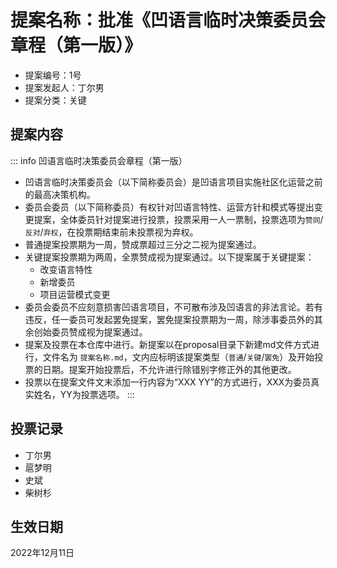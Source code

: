 # 提案名称：批准《凹语言临时决策委员会章程（第一版）》

- 提案编号：1号
- 提案发起人：丁尔男
- 提案分类：关键

## 提案内容

::: info 凹语言临时决策委员会章程（第一版）
- 凹语言临时决策委员会（以下简称委员会）是凹语言项目实施社区化运营之前的最高决策机构。
- 委员会委员（以下简称委员）有权针对凹语言特性、运营方针和模式等提出变更提案，全体委员针对提案进行投票，投票采用一人一票制，投票选项为`赞同`/`反对`/`弃权`，在投票期结束前未投票视为弃权。
- 普通提案投票期为一周，赞成票超过三分之二视为提案通过。
- 关键提案投票期为两周，全票赞成视为提案通过。以下提案属于关键提案：
  - 改变语言特性
  - 新增委员
  - 项目运营模式变更
- 委员会委员不应刻意损害凹语言项目，不可散布涉及凹语言的非法言论。若有违反，任一委员可发起罢免提案，罢免提案投票期为一周，除涉事委员外的其余创始委员赞成视为提案通过。
- 提案及投票在本仓库中进行。新提案以在proposal目录下新建md文件方式进行，文件名为 `提案名称.md`，文内应标明该提案类型（`普通`/`关键`/`罢免`）及开始投票的日期。提案开始投票后，不允许进行除错别字修正外的其他更改。
- 投票以在提案文件文末添加一行内容为“XXX YY”的方式进行，XXX为委员真实姓名，YY为投票选项。
:::

## 投票记录

- 丁尔男
- 扈梦明
- 史斌
- 柴树杉

## 生效日期

2022年12月11日